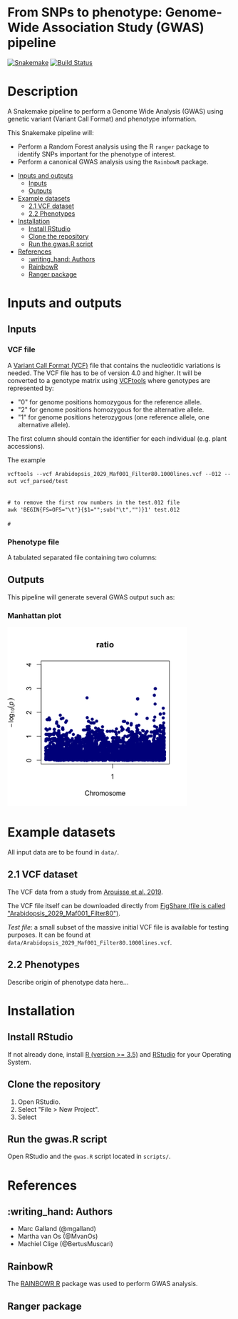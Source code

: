 # From SNPs to phenotype: Genome-Wide Association Study (GWAS) pipeline

[![Snakemake](https://img.shields.io/badge/snakemake-≥5.4.0-brightgreen.svg)](https://snakemake.bitbucket.io)
[![Build Status](https://travis-ci.org/snakemake-workflows/gwas.svg?branch=master)](https://travis-ci.org/snakemake-workflows/gwas)

# Description
A Snakemake pipeline to perform a Genome Wide Analysis (GWAS) using genetic variant (Variant Call Format) and phenotype information.

This Snakemake pipeline will:
- Perform a Random Forest analysis using the R `ranger` package to identify SNPs important for the phenotype of interest.
- Perform a canonical GWAS analysis using the `RainbowR` package.  
 
<!-- MarkdownTOC autolink="true" levels="1,2" -->

- [Inputs and outputs](#inputs-and-outputs)
	- [Inputs](#inputs)
	- [Outputs](#outputs)
- [Example datasets](#example-datasets)
	- [2.1 VCF dataset](#21-vcf-dataset)
	- [2.2 Phenotypes](#22-phenotypes)
- [Installation](#installation)
	- [Install RStudio](#install-rstudio)
	- [Clone the repository](#clone-the-repository)
	- [Run the gwas.R script](#run-the-gwasr-script)
- [References](#references)
	- [:writing\_hand: Authors](#writing_hand-authors)
	- [RainbowR](#rainbowr)
	- [Ranger package](#ranger-package)

<!-- /MarkdownTOC -->

# Inputs and outputs

## Inputs

### VCF file 
A [Variant Call Format (VCF)](https://en.wikipedia.org/wiki/Variant_Call_Format) file that contains the nucleotidic variations is needed. The VCF file has to be of version 4.0 and higher. It will be converted to a genotype matrix using [VCFtools](https://vcftools.github.io/man_latest.html) where genotypes are represented by:
- "0" for genome positions homozygous for the reference allele.
- "2" for genome positions homozygous for the alternative allele.
- "1" for genome positions heterozygous (one reference allele, one alternative allele).

The first column should contain the identifier for each individual (e.g. plant accessions).

The example 
```
vcftools --vcf Arabidopsis_2029_Maf001_Filter80.1000lines.vcf --012 --out vcf_parsed/test


# to remove the first row numbers in the test.012 file
awk 'BEGIN{FS=OFS="\t"}{$1="";sub("\t","")}1' test.012

#   
```

### Phenotype file
A tabulated separated file containing two columns:



## Outputs

This pipeline will generate several GWAS output such as:

### Manhattan plot
<img src="./img/manhattan_plot.png" height="400px" alt="Manhattan plot"> 


# Example datasets

All input data are to be found in `data/`.

## 2.1 VCF dataset
The VCF data from a study from [Arouisse et al. 2019](https://onlinelibrary.wiley.com/doi/full/10.1111/tpj.14659).

The VCF file itself can be downloaded directly from [FigShare (file is called "Arabidopsis_2029_Maf001_Filter80")](https://figshare.com/projects/Imputation_of_3_million_SNPs_in_the_Arabidopsis_regional_mapping_population/72887).

_Test file_: a small subset of the massive initial VCF file is available for testing purposes. It can be found at `data/Arabidopsis_2029_Maf001_Filter80.1000lines.vcf`.


## 2.2 Phenotypes
Describe origin of phenotype data here...



# Installation 

## Install RStudio
If not already done, install [R (version >= 3.5)](https://www.r-project.org/) and [RStudio](https://rstudio.com/) for your Operating System. 

## Clone the repository
1. Open RStudio. 
2. Select "File > New Project". 
3. Select 


## Run the gwas.R script
Open RStudio and the `gwas.R` script located in `scripts/`.

# References 

## :writing\_hand: Authors

* Marc Galland (@mgalland)
* Martha van Os (@MvanOs)
* Machiel Clige (@BertusMuscari)

## RainbowR
The [RAINBOWR R](https://doi.org/10.1371/journal.pcbi.1007663) package was used to perform GWAS analysis.  

## Ranger package

